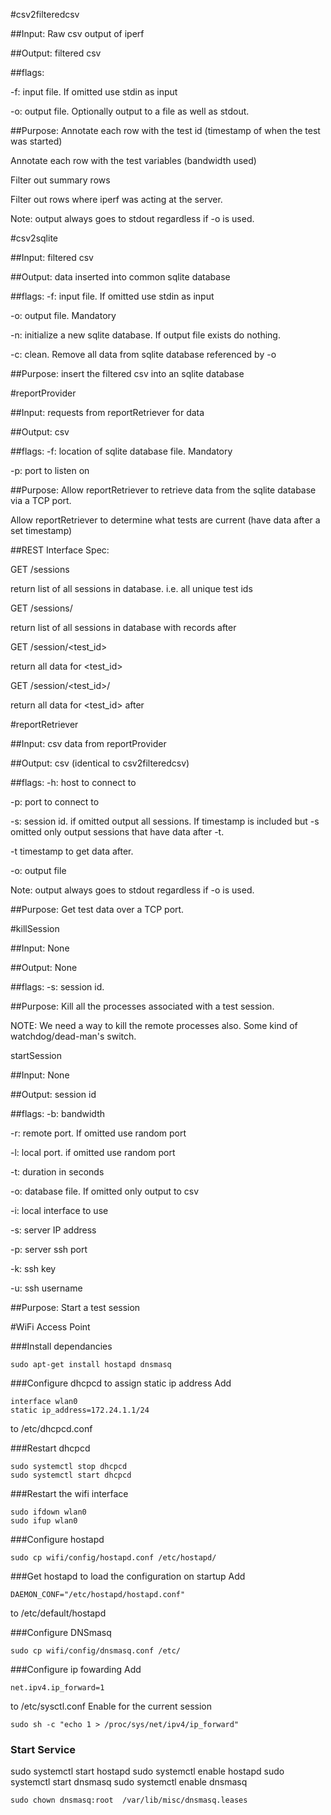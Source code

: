 #csv2filteredcsv

##Input:
Raw csv output of iperf

##Output:
filtered csv 

##flags:

-f: input file. If omitted use stdin as input

-o: output file. Optionally output to a file as well as stdout. 

##Purpose:
Annotate each row with the test id (timestamp of when the test was started)

Annotate each row with the test variables (bandwidth used)

Filter out summary rows

Filter out rows where iperf was acting at the server.

Note: output always goes to stdout regardless if -o is used.

#csv2sqlite

##Input:
filtered csv

##Output:
data inserted into common sqlite database

##flags:
-f: input file. If omitted use stdin as input

-o: output file. Mandatory

-n: initialize a new sqlite database. If output file exists do nothing.

-c: clean. Remove all data from sqlite database referenced by -o

##Purpose:
insert the filtered csv into an sqlite database

#reportProvider

##Input:
requests from reportRetriever for data

##Output:
csv

##flags:
-f: location of sqlite database file. Mandatory

-p: port to listen on

##Purpose:
Allow reportRetriever to retrieve data from the sqlite database via a TCP port.

Allow reportRetriever to determine what tests are current (have data after a set timestamp)

##REST Interface Spec:

GET /sessions

return list of all sessions in database. i.e. all unique test ids

GET /sessions/<timestamp>

return list of all sessions in database with records after <timestamp>

GET /session/<test_id>

return all data for <test_id>

GET /session/<test_id>/<timestamp>

return all data for <test_id> after <timestamp>


#reportRetriever

##Input:
csv data from reportProvider

##Output:
csv (identical to csv2filteredcsv)

##flags:
-h: host to connect to

-p: port to connect to

-s: session id. if omitted output all sessions. If timestamp is included but -s omitted only output sessions that have data after -t.

-t timestamp to get data after.

-o: output file

Note: output always goes to stdout regardless if -o is used.

##Purpose:
Get test data over a TCP port.

#killSession

##Input:
None

##Output:
None

##flags:
-s: session id.

##Purpose:
Kill all the processes associated with a test session.

NOTE: We need a way to kill the remote processes also. Some kind of watchdog/dead-man's switch.

startSession

##Input:
None

##Output:
session id

##flags:
-b: bandwidth

-r: remote port. If omitted use random port

-l: local port. if omitted use random port

-t: duration in seconds

-o: database file. If omitted only output to csv

-i: local interface to use

-s: server IP address

-p: server ssh port

-k: ssh key

-u: ssh username

##Purpose:
Start a test session


#WiFi Access Point

###Install dependancies
~~~~
sudo apt-get install hostapd dnsmasq
~~~~
###Configure dhcpcd to assign static ip address
Add 
~~~~
interface wlan0
static ip_address=172.24.1.1/24
~~~~
to /etc/dhcpcd.conf

###Restart dhcpcd
~~~~
sudo systemctl stop dhcpcd
sudo systemctl start dhcpcd
~~~~
###Restart the wifi interface
~~~~
sudo ifdown wlan0
sudo ifup wlan0
~~~~

###Configure hostapd
~~~~
sudo cp wifi/config/hostapd.conf /etc/hostapd/
~~~~

###Get hostapd to load the configuration on startup
Add
~~~~
DAEMON_CONF="/etc/hostapd/hostapd.conf"
~~~~
to /etc/default/hostapd

###Configure DNSmasq

~~~~
sudo cp wifi/config/dnsmasq.conf /etc/
~~~~

###Configure ip fowarding
Add
~~~~
net.ipv4.ip_forward=1
~~~~
to /etc/sysctl.conf
Enable for the current session
~~~~
sudo sh -c "echo 1 > /proc/sys/net/ipv4/ip_forward"
~~~~

### Start Service
sudo systemctl start hostapd
sudo systemctl enable hostapd
sudo systemctl start dnsmasq
sudo systemctl enable dnsmasq

~~~~
sudo chown dnsmasq:root  /var/lib/misc/dnsmasq.leases
~~~~


